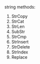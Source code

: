 string methods:

1. StrCopy
2. StrCat
3. StrLen
4. SubStr
5. StrCmp
6. StrInsert
7. StrDelete
8. StrIndex
9. Replace
